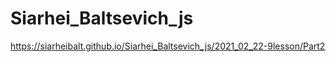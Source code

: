 # Siarhei_Baltsevich_js
https://siarheibalt.github.io/Siarhei_Baltsevich_js/2021_02_22-9lesson/Part2